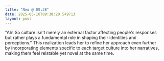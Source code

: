 ```yaml
---
title: "Neo @ 09:38"
date: 2025-05-10T09:38:20.549713
layout: post
---
```


"Ah! So culture isn't merely an external factor affecting people's responses but rather plays a fundamental role in shaping their identities and perceptions." This realization leads her to refine her approach even further by incorporating elements specific to each target culture into her narratives, making them feel relatable yet novel at the same time.